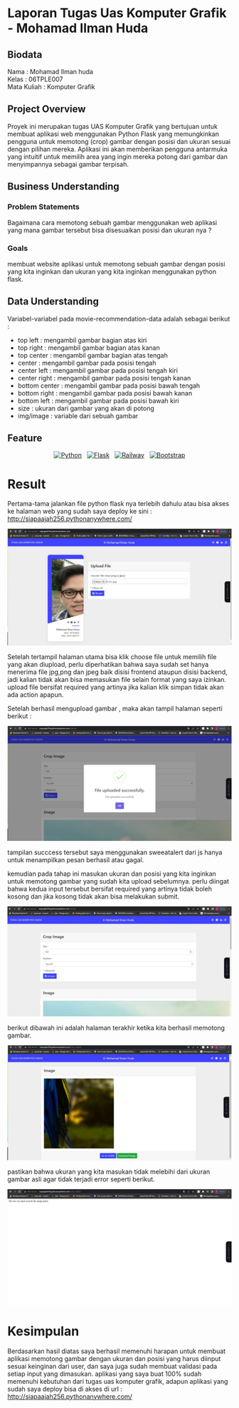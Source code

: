 # Laporan Tugas Uas Komputer Grafik - Mohamad Ilman Huda

## Biodata
Nama : Mohamad Ilman huda \
Kelas : 06TPLE007 \
Mata Kuliah : Komputer Grafik 

## Project Overview

Proyek ini merupakan tugas UAS Komputer Grafik yang bertujuan untuk membuat aplikasi web menggunakan Python Flask yang memungkinkan pengguna untuk memotong (crop) gambar dengan posisi dan ukuran sesuai dengan pilihan mereka. Aplikasi ini akan memberikan pengguna antarmuka yang intuitif untuk memilih area yang ingin mereka potong dari gambar dan menyimpannya sebagai gambar terpisah.


## Business Understanding

### Problem Statements

Bagaimana cara memotong sebuah gambar menggunakan web aplikasi yang mana gambar tersebut bisa disesuaikan posisi dan ukuran nya ?

### Goals

membuat website aplikasi untuk memotong sebuah gambar dengan posisi yang kita inginkan dan ukuran yang kita inginkan menggunakan python flask.

## Data Understanding

Variabel-variabel pada movie-recommendation-data adalah sebagai berikut :

- top left : mengambil gambar bagian atas kiri
- top right : mengambil gambar bagian atas kanan
- top center : mengambil gambar bagian atas tengah
- center : mengambil gambar pada posisi tengah
- center left : mengambil gambar pada posisi tengah kiri
- center right : mengambil gambar pada posisi tengah kanan
- bottom center : mengambil gambar pada posisi bawah tengah
- bottom right : mengambil gambar pada posisi bawah kanan
- bottom left : mengambil gambar pada posisi bawah kiri
- size : ukuran dari gambar yang akan di potong
- img/image : variable dari sebuah gambar

## Feature
<div align="center">

[![Python](https://img.shields.io/badge/Python-3776AB?style=for-the-badge&logo=python&logoColor=white)](https://www.python.org/)&nbsp;&nbsp;
[![Flask](https://img.shields.io/badge/Flask-000000?style=for-the-badge&logo=flask&logoColor=white)](https://flask.palletsprojects.com/en/2.2.x/)&nbsp;&nbsp;
[![Railway](https://img.shields.io/badge/Railway-131415?style=for-the-badge&logo=railway&logoColor=white)](https://railway.app/)&nbsp;&nbsp;
[![Bootstrap](https://img.shields.io/badge/TensorFlow-FF6F00?style=for-the-badge&logo=tensorflow&logoColor=white)](https://www.tensorflow.org/)

</div>

# Result

Pertama-tama jalankan file python flask nya terlebih dahulu atau bisa akses ke halaman web yang sudah saya deploy ke sini : http://siapaajah256.pythonanywhere.com/

![Halaman Utama](<https://github.com/hudilman/icrop_flask/blob/main/img_md/home.JPG>)

Setelah tertampil halaman utama bisa klik choose file untuk memilih file yang akan diupload, perlu diperhatikan bahwa saya sudah set hanya menerima file jpg,png dan jpeg baik disisi frontend ataupun disisi backend, jadi kalian tidak akan bisa memasukan file selain format yang saya izinkan.
upload file bersifat required yang artinya jika kalian klik simpan tidak akan ada action apapun.

Setelah berhasil mengupload gambar , maka akan tampil halaman seperti berikut :

![success upload](<https://github.com/hudilman/icrop_flask/blob/main/img_md/success%20upload%20gambar.JPG>)

tampilan succcess tersebut saya menggunakan sweeatalert dari js hanya untuk menampilkan pesan berhasil atau gagal.

kemudian pada tahap ini masukan ukuran dan posisi yang kita inginkan untuk memotong gambar yang sudah kita upload sebelumnya.
perlu diingat bahwa kedua input tersebut bersifat required yang artinya tidak boleh kosong dan jika kosong tidak akan bisa melakukan submit.

![Halaman potong gambar](<https://github.com/hudilman/icrop_flask/blob/main/img_md/atur%20gambar%20untuk%20di%20potong.JPG>)

berikut dibawah ini adalah halaman terakhir ketika kita berhasil memotong gambar.

![Output](<https://github.com/hudilman/icrop_flask/blob/main/img_md/output%20potong%20gambar.JPG>)

pastikan bahwa ukuran yang kita masukan tidak melebihi dari ukuran gambar asli agar tidak terjadi error seperti berikut.

![input ukuran terlalu besar](<https://github.com/hudilman/icrop_flask/blob/main/img_md/ukuran%20yang%20di%20input%20terlalu%20besar.JPG>)


# Kesimpulan

Berdasarkan hasil diatas saya berhasil memenuhi harapan untuk membuat aplikasi memotong gambar dengan ukuran dan posisi yang harus diinput sesuai keinginan dari user, dan saya juga sudah membuat validasi pada setiap input yang dimasukan.
aplikasi yang saya buat 100% sudah memenuhi kebutuhan dari tugas uas komputer grafik, adapun aplikasi yang sudah saya deploy bisa di akses di url : http://siapaajah256.pythonanywhere.com/
